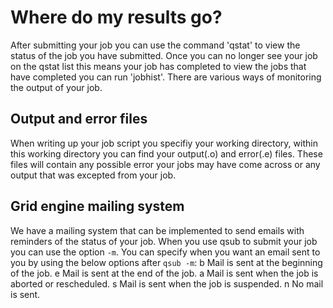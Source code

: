 # Where do my results go?

After submitting your job you can use the command 'qstat' to view the status of the job you have submitted. Once you can no longer see your job on the qstat list this means your job has completed to view the jobs that have completed you can run 'jobhist'. There are various ways of monitoring the output of your job.

## Output and error files
When writing up your job script you specifiy your working directory, within this working directory you can find your output(.o) and error(.e) files. These files will contain any possible error your jobs may have come across or any output that was excepted from your job.

## Grid engine mailing system
We have a mailing system that can be implemented to send emails with reminders of the status of your job. When you use qsub to submit your job you can use the option `-m`. You can specify when you want an email sent to you by using the below options after `qsub -m`:
b     Mail is sent at the beginning of the job.
e     Mail is sent at the end of the job.
a     Mail is sent when the job is aborted or rescheduled.
s     Mail is sent when the job is suspended.
n     No mail is sent.


